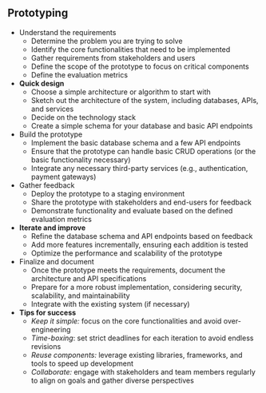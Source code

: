 
## Prototyping

- Understand the requirements
  - Determine the problem you are trying to solve
  - Identify the core functionalities that need to be implemented
  - Gather requirements from stakeholders and users
  - Define the scope of the prototype to focus on critical components
  - Define the evaluation metrics
- **Quick design**
  - Choose a simple architecture or algorithm to start with
  - Sketch out the architecture of the system, including databases, APIs, and services
  - Decide on the technology stack
  - Create a simple schema for your database and basic API endpoints
- Build the prototype
  - Implement the basic database schema and a few API endpoints
  - Ensure that the prototype can handle basic CRUD operations (or the basic functionality necessary)
  - Integrate any necessary third-party services (e.g., authentication, payment gateways)
- Gather feedback
  - Deploy the prototype to a staging environment
  - Share the prototype with stakeholders and end-users for feedback
  - Demonstrate functionality and evaluate based on the defined evaluation metrics
- **Iterate and improve**
  - Refine the database schema and API endpoints based on feedback
  - Add more features incrementally, ensuring each addition is tested
  - Optimize the performance and scalability of the prototype
- Finalize and document
  - Once the prototype meets the requirements, document the architecture and API specifications
  - Prepare for a more robust implementation, considering security, scalability, and maintainability
  - Integrate with the existing system (if necessary)
- **Tips for success**
  - _Keep it simple:_ focus on the core functionalities and avoid over-engineering
  - _Time-boxing_: set strict deadlines for each iteration to avoid endless revisions
  - _Reuse components:_ leverage existing libraries, frameworks, and tools to speed up development
  - _Collaborate:_ engage with stakeholders and team members regularly to align on goals and gather diverse perspectives
